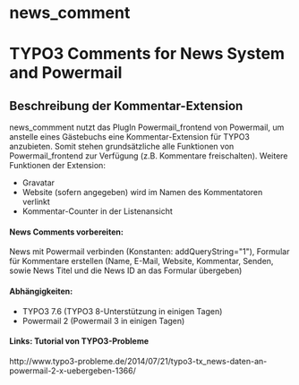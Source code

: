 # news_comment
<h1>TYPO3 Comments for News System and Powermail</h1>
<h2>Beschreibung der Kommentar-Extension</h2>
news_commment nutzt das PlugIn Powermail_frontend von Powermail, um anstelle eines Gästebuchs eine Kommentar-Extension für TYPO3 anzubieten. Somit stehen grundsätzliche alle Funktionen von Powermail_frontend zur Verfügung (z.B. Kommentare freischalten). Weitere Funktionen der Extension: 
<ul><li>Gravatar</li> 
<li>Website (sofern angegeben) wird im Namen des Kommentatoren verlinkt</li>
<li>Kommentar-Counter in der Listenansicht</li></ul>

<h4>News Comments vorbereiten:</h4>
News mit Powermail verbinden (Konstanten: addQueryString="1"), Formular für Kommentare erstellen (Name, E-Mail, Website, Kommentar, Senden, sowie News Titel und die News ID an das Formular übergeben)

<h4>Abhängigkeiten:</h4>
<ul><li>TYPO3 7.6 (TYPO3 8-Unterstützung in einigen Tagen)</li>
<li>Powermail 2 (Powermail 3 in einigen Tagen)</li></ul>

<h4>Links: Tutorial von TYPO3-Probleme</h4>
http://www.typo3-probleme.de/2014/07/21/typo3-tx_news-daten-an-powermail-2-x-uebergeben-1366/ 


